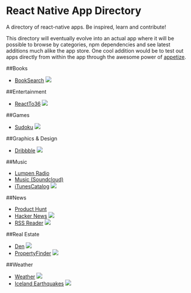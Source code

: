 # React Native App Directory
A directory of react-native apps. Be inspired, learn and contribute!

This directory will eventually evolve into an actual app where it will be possible to browse by categories, npm dependencies and see latest additions much alike the app store. One cool addition would be to test out apps directly from within the app through the awesome power of [appetize](https://appetize.io/).

##Books
- [BookSearch](https://github.com/appcoda/React-Native-Demo-App) [![][phone]][BookSearch]

##Entertainment
- [ReactTo36](https://github.com/jssolichin/ReactTo36) [![][phone]][ReactTo36]

##Games
- [Sudoku](https://github.com/christopherdro/react-native-sudoku) [![][phone]][Sudoku]

##Graphics & Design
- [Dribbble](https://github.com/catalinmiron/react-native-dribbble-app) [![][phone]][DribblePhone]

##Music
- [Lumpen Radio](https://github.com/jhabdas/lumpen-radio)
- [Music (Soundcloud)](https://github.com/nhayflick/ReactNativeMusic)
- [iTunesCatalog](https://github.com/alexissan/ReactNativeWorkshop) [![][phone]][iTunesCatalog]

##News
- [Product Hunt](https://github.com/rkho/product-hunt-react-native)
- [Hacker News](https://github.com/iSimar/HackerNews-React-Native) [![][phone]][HackerNews]
- [RSS Reader](https://github.com/christopherdro/react-native-rss-reader) [![][phone]][RssReaderPhone]

##Real Estate
- [Den](https://github.com/asamiller/den) [![][phone]][Den]
- [PropertyFinder](https://github.com/ColinEberhardt/ReactNative-PropertyFinder) [![][phone]][PropertyFinder]

##Weather
- [Weather](https://github.com/shevawen/react-native-weather-app) [![][phone]][Weather]
- [Iceland Earthquakes](https://github.com/paranoida/IcelandEarthquakes) [![][phone]][IcelandEarthquakes]


[phone]: assets/phone.png
[tablet]: assets/tablet.png

[RssReaderPhone]: screens/react-native-rss-reader.gif?raw=true
[DribblePhone]: screens/react-native-dribbble-app.jpg?raw=true
[IcelandEarthquakes]: screens/IcelandEarthquakes.png?raw=true
[Weather]: screens/react-native-weather-app.png?raw=true
[iTunesCatalog]: screens/ReactNativeWorkshop.png
[Sudoku]: screens/react-native-sudoku.gif?raw=true
[Den]: screens/den.jpg?raw=true
[BookSearch]: screens/React-Native-Demo-App.png?raw=true
[ReactTo36]: screens/ReactTo36.png?raw=true
[PropertyFinder]: screens/ReactNative-PropertyFinder.png?raw=true
[HackerNews]: screens/HackerNews-React-Native.png?raw=true
